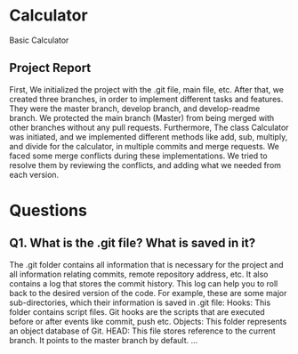 # Calculator
Basic Calculator

## Project Report
First, We initialized the project with the .git file, main file, etc. After that, we created three branches, in order to implement different tasks and features. They were the master branch, develop branch, and develop-readme branch. We protected the main branch (Master) from being merged with other branches without any pull requests.
Furthermore, The class Calculator was initiated, and we implemented different methods like add, sub, multiply, and divide for the calculator, in multiple commits and merge requests. We faced some merge conflicts during these implementations. We tried to resolve them by reviewing the conflicts, and adding what we needed from each version. 

# Questions

## Q1. What is the .git file? What is saved in it?
The .git folder contains all information that is necessary for the project and all information relating commits, remote repository address, etc. It also contains a log that stores the commit history. This log can help you to roll back to the desired version of the code.
For example, these are some major sub-directories, which their information is saved in .git file:
Hooks: This folder contains script files. Git hooks are the scripts that are executed before or after events like commit, push etc.
Objects: This folder represents an object database of Git.
HEAD: This file stores reference to the current branch. It points to the master branch by default.
...

